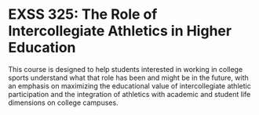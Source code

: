 # EXSS 325: The Role of Intercollegiate Athletics in Higher Education

This course is designed to help students interested in working in college sports understand what that role has been and might be in the future, with an emphasis on maximizing the educational value of intercollegiate athletic participation and the integration of athletics with academic and student life dimensions on college campuses.